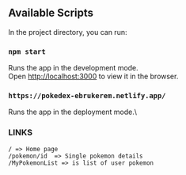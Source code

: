 ## Available Scripts

In the project directory, you can run:

### `npm start`

Runs the app in the development mode.\
Open [http://localhost:3000](http://localhost:3000) to view it in the browser.

### `https://pokedex-ebrukerem.netlify.app/`

Runs the app in the deployment mode.\

### LINKS
    / => Home page
    /pokemon/id  => Single pokemon details
    /MyPokemonList => is list of user pokemon
    
